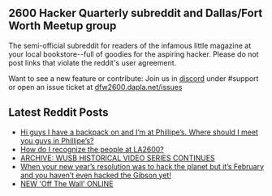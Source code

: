 ## 2600 Hacker Quarterly subreddit and Dallas/Fort Worth Meetup group
The semi-official subreddit for readers of the infamous little magazine at your local bookstore--full of goodies for the aspiring hacker. Please do not post links that violate the reddit's user agreement.

Want to see a new feature or contribute: 
Join us in [discord](https://dfw2600.dapla.net/chat) under #support or open an issue ticket at [dfw2600.dapla.net/issues](https://dfw2600.dapla.net/issues)

## Latest Reddit Posts
<!-- BLOG-POST-LIST:START -->
- [Hi guys I have a backpack on and I’m at Phillipe’s. Where should I meet you guys in Phillipe’s?](https://www.reddit.com/r/2600/comments/10t2xpr/hi_guys_i_have_a_backpack_on_and_im_at_phillipes/)
- [How do I recognize the people at LA2600?](https://www.reddit.com/r/2600/comments/10sb08y/how_do_i_recognize_the_people_at_la2600/)
- [ARCHIVE: WUSB HISTORICAL VIDEO SERIES CONTINUES](https://2600.com/content/archive-wusb-historical-video-series-continues)
- [When your new year’s resolution was to hack the planet but it’s February and you haven’t even hacked the Gibson yet!](https://www.reddit.com/r/2600/comments/10rayp3/when_your_new_years_resolution_was_to_hack_the/)
- [NEW 'Off The Wall' ONLINE](https://2600.com/wall/31-01-2023)
<!-- BLOG-POST-LIST:END -->
